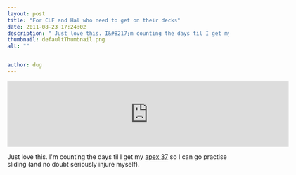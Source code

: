 ```yaml
---
layout: post
title: "For CLF and Hal who need to get on their decks"
date: 2011-08-23 17:24:02
description: " Just love this. I&#8217;m counting the days til I get my apex 37 so I can go practise sliding (and no doubt seriously injure myself)&#8230;."
thumbnail: defaultThumbnail.png
alt: ""


author: dug
---
```


<p><iframe src="http://player.vimeo.com/video/24195442?title=0&amp;byline=0&amp;portrait=0" width="640" foo="326" frameborder="0"></iframe></p>

<p>Just love this. I'm counting the days til I get my <a href="http://www.originalskateboards.com/longboards/apex-longboard">apex 37</a> so I can go practise sliding (and no doubt seriously injure myself).</p>
